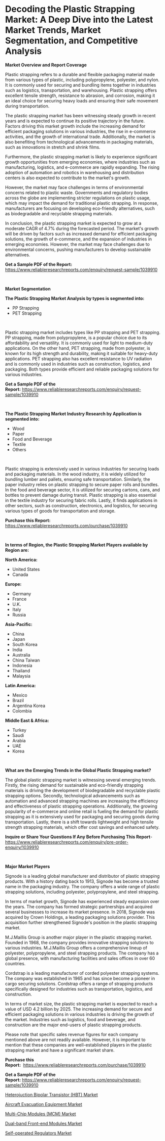 <p><h1>Decoding the Plastic Strapping Market: A Deep Dive into the Latest Market Trends, Market Segmentation, and Competitive Analysis</h1></p><p><strong>Market Overview and Report Coverage</strong></p>
<p><p>Plastic strapping refers to a durable and flexible packaging material made from various types of plastic, including polypropylene, polyester, and nylon. It is commonly used for securing and bundling items together in industries such as logistics, transportation, and warehousing. Plastic strapping offers excellent tensile strength, resistance to abrasion, and corrosion, making it an ideal choice for securing heavy loads and ensuring their safe movement during transportation.</p><p>The plastic strapping market has been witnessing steady growth in recent years and is expected to continue its positive trajectory in the future. Factors driving this market growth include the increasing demand for efficient packaging solutions in various industries, the rise in e-commerce activities, and the growth of international trade. Additionally, the market is also benefiting from technological advancements in packaging materials, such as innovations in stretch and shrink films.</p><p>Furthermore, the plastic strapping market is likely to experience significant growth opportunities from emerging economies, where industries such as manufacturing, logistics, and e-commerce are rapidly expanding. The rising adoption of automation and robotics in warehousing and distribution centers is also expected to contribute to the market's growth.</p><p>However, the market may face challenges in terms of environmental concerns related to plastic waste. Governments and regulatory bodies across the globe are implementing stricter regulations on plastic usage, which may impact the demand for traditional plastic strapping. In response, manufacturers are focusing on developing eco-friendly alternatives, such as biodegradable and recyclable strapping materials.</p><p>In conclusion, the plastic strapping market is expected to grow at a moderate CAGR of 4.7% during the forecasted period. The market's growth will be driven by factors such as increased demand for efficient packaging solutions, the growth of e-commerce, and the expansion of industries in emerging economies. However, the market may face challenges due to environmental concerns, pushing manufacturers to develop sustainable alternatives.</p></p>
<p><strong>Get a Sample PDF of the Report:</strong> <a href="https://www.reliableresearchreports.com/enquiry/request-sample/1039910">https://www.reliableresearchreports.com/enquiry/request-sample/1039910</a></p>
<p>&nbsp;</p>
<p><strong>Market Segmentation</strong></p>
<p><strong>The Plastic Strapping Market Analysis by types is segmented into:</strong></p>
<p><ul><li>PP Strapping</li><li>PET Strapping</li></ul></p>
<p>&nbsp;</p>
<p><p>Plastic strapping market includes types like PP strapping and PET strapping. PP strapping, made from polypropylene, is a popular choice due to its affordability and versatility. It is commonly used for light to medium-duty applications. On the other hand, PET strapping, made from polyester, is known for its high strength and durability, making it suitable for heavy-duty applications. PET strapping also has excellent resistance to UV radiation and is commonly used in industries such as construction, logistics, and packaging. Both types provide efficient and reliable packaging solutions for various industries.</p></p>
<p><strong>Get a Sample PDF of the Report:</strong>&nbsp;<a href="https://www.reliableresearchreports.com/enquiry/request-sample/1039910">https://www.reliableresearchreports.com/enquiry/request-sample/1039910</a></p>
<p>&nbsp;</p>
<p><strong>The Plastic Strapping Market Industry Research by Application is segmented into:</strong></p>
<p><ul><li>Wood</li><li>Paper</li><li>Food and Beverage</li><li>Textile</li><li>Others</li></ul></p>
<p>&nbsp;</p>
<p><p>Plastic strapping is extensively used in various industries for securing loads and packaging materials. In the wood industry, it is widely utilized for bundling lumber and pallets, ensuring safe transportation. Similarly, the paper industry relies on plastic strapping to secure paper rolls and bundles. In the food and beverage sector, it is utilized for securing cartons, cans, and bottles to prevent damage during transit. Plastic strapping is also essential in the textile industry for securing fabric rolls. Lastly, it finds applications in other sectors, such as construction, electronics, and logistics, for securing various types of goods for transportation and storage.</p></p>
<p><strong>Purchase this Report:</strong>&nbsp; <a href="https://www.reliableresearchreports.com/purchase/1039910">https://www.reliableresearchreports.com/purchase/1039910</a></p>
<p>&nbsp;</p>
<p><strong>In terms of Region, the Plastic Strapping Market Players available by Region are:</strong></p>
<p>
    <p> <strong> North America: </strong>
        <ul>
            <li>United States</li>
            <li>Canada</li>
        </ul>
        </p> 
    <p> <strong> Europe: </strong>
        <ul>
            <li>Germany</li>
            <li>France</li>
            <li>U.K.</li>
            <li>Italy</li>
            <li>Russia</li>
        </ul>
        </p> 
    <p> <strong> Asia-Pacific: </strong>
        <ul>
            <li>China</li>
            <li>Japan</li>
            <li>South Korea</li>
            <li>India</li>
            <li>Australia</li>
            <li>China Taiwan</li>
            <li>Indonesia</li>
            <li>Thailand</li>
            <li>Malaysia</li>
        </ul>
        </p> 
    <p> <strong> Latin America: </strong>
        <ul>
            <li>Mexico</li>
            <li>Brazil</li>
            <li>Argentina Korea</li>
            <li>Colombia</li>
        </ul>
        </p> 
    <p> <strong> Middle East & Africa: </strong>
        <ul>
            <li>Turkey</li>
            <li>Saudi</li>
            <li>Arabia</li>
            <li>UAE</li>
            <li>Korea</li>
        </ul>
    </p>
    </p>
<p>&nbsp;</p>
<p><strong>What are the Emerging Trends in the Global Plastic Strapping market?</strong></p>
<p><p>The global plastic strapping market is witnessing several emerging trends. Firstly, the rising demand for sustainable and eco-friendly strapping materials is driving the development of biodegradable and recyclable plastic strapping options. Secondly, technological advancements such as automation and advanced strapping machines are increasing the efficiency and effectiveness of plastic strapping operations. Additionally, the growing popularity of e-commerce and online retail is fueling the demand for plastic strapping as it is extensively used for packaging and securing goods during transportation. Lastly, there is a shift towards lightweight and high tensile strength strapping materials, which offer cost savings and enhanced safety.</p></p>
<p><strong>Inquire or Share Your Questions If Any Before Purchasing This Report</strong>- <a href="https://www.reliableresearchreports.com/enquiry/pre-order-enquiry/1039910">https://www.reliableresearchreports.com/enquiry/pre-order-enquiry/1039910</a></p>
<p>&nbsp;</p>
<p><strong>Major Market Players</strong></p>
<p><p>Signode is a leading global manufacturer and distributor of plastic strapping products. With a history dating back to 1913, Signode has become a trusted name in the packaging industry. The company offers a wide range of plastic strapping solutions, including polyester, polypropylene, and steel strapping.</p><p>In terms of market growth, Signode has experienced steady expansion over the years. The company has formed strategic partnerships and acquired several businesses to increase its market presence. In 2018, Signode was acquired by Crown Holdings, a leading packaging solutions provider. This acquisition further strengthened Signode's position in the plastic strapping market.</p><p>M.J.Maillis Group is another major player in the plastic strapping market. Founded in 1968, the company provides innovative strapping solutions to various industries. M.J.Maillis Group offers a comprehensive lineup of polyester, polypropylene, and steel strapping products. The company has a global presence, with manufacturing facilities and sales offices in over 60 countries.</p><p>Cordstrap is a leading manufacturer of corded polyester strapping systems. The company was established in 1965 and has since become a pioneer in cargo securing solutions. Cordstrap offers a range of strapping products specifically designed for industries such as transportation, logistics, and construction.</p><p>In terms of market size, the plastic strapping market is expected to reach a value of USD 4.2 billion by 2025. The increasing demand for secure and efficient packaging solutions in various industries is driving the growth of the market. Industries such as logistics, food and beverage, and construction are the major end-users of plastic strapping products.</p><p>Please note that specific sales revenue figures for each company mentioned above are not readily available. However, it is important to mention that these companies are well-established players in the plastic strapping market and have a significant market share.</p></p>
<p><strong>Purchase this Report:</strong>&nbsp;&nbsp;<a href="https://www.reliableresearchreports.com/purchase/1039910">https://www.reliableresearchreports.com/purchase/1039910</a></p>
<p></p>
<p><strong>Get a Sample PDF of the Report:</strong>&nbsp;<a href="https://www.reliableresearchreports.com/enquiry/request-sample/1039910">https://www.reliableresearchreports.com/enquiry/request-sample/1039910</a></p>
<p><p><a href="https://medium.com/@juananienow/heterojuction-bipolar-transistor-hbt-market-trends-and-market-analysis-forecasted-for-period-6b907840e471">Heterojuction Bipolar Transistor (HBT) Market</a></p><p><a href="https://medium.com/@loretadervishi2013/aircraft-evacuation-equipment-market-outlook-industry-overview-and-forecast-2023-to-2030-dea9b47db67f">Aircraft Evacuation Equipment Market</a></p><p><a href="https://medium.com/@irmaabshire/multi-chip-modules-mcm-market-insight-market-trends-growth-forecasted-from-2023-to-2030-8c5cd7eb47bb">Multi-Chip Modules (MCM) Market</a></p><p><a href="https://medium.com/@kellielakin_97357/dual-band-front-end-modules-market-analysis-and-sze-forecasted-for-period-from-2023-to-2030-222bfdf063df">Dual-band Front-end Modules Market</a></p><p><a href="https://medium.com/@albanaduro2018/self-operated-regulators-market-size-market-outlook-and-market-forecast-2023-to-2030-99844e9b8702">Self-operated Regulators Market</a></p></p>
